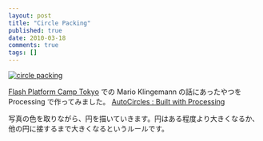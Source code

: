 ```yaml
---
layout: post
title: "Circle Packing"
published: true
date: 2010-03-18
comments: true
tags: []
---
```


[![circle packing](https://farm3.static.flickr.com/2799/4441104740_982bb52841_o.png "=500x333")](https://www.flickr.com/photos/branchiopoda/4441104740/ "circle packing by shuhei kagawa, on Flickr")

[Flash Platform Camp Tokyo](/blog/2010/03/18/flash-platform-camp-tokyo/) での Mario Klingemann の話にあったやつを Processing で作ってみました。
[AutoCircles : Built with Processing](/works/auto_circles/)

写真の色を取りながら、円を描いていきます。円はある程度より大きくなるか、他の円に接するまで大きくなるというルールです。
